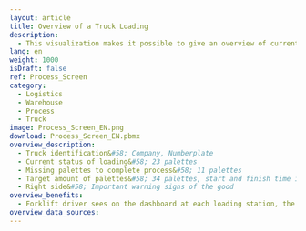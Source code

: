 ```yaml
---
layout: article
title: Overview of a Truck Loading
description: 
  - This visualization makes it possible to give an overview of current truck loadings for each loading gate in warehouse logistics. The forklift drivers thus always know how many goods have already been loaded, how many are still outstanding and within what time the loading must be completed. Additional information, such as possible hazard classes, weight classes, forwarding agents, etc., can also be mapped, and the corresponding data can be obtained from SAP, for example.
lang: en
weight: 1000
isDraft: false
ref: Process_Screen
category:
  - Logistics
  - Warehouse
  - Process
  - Truck
image: Process_Screen_EN.png
download: Process_Screen_EN.pbmx
overview_description:
  - Truck identification&#58; Company, Numberplate
  - Current status of loading&#58; 23 palettes​
  - Missing palettes to complete process&#58; 11 palettes
  - Target amount of palettes&#58; 34 palettes, start and finish time is shown on the screen.​
  - Right side&#58;	Important warning signs of the good​
overview_benefits:
  - Forklift driver sees on the dashboard at each loading station, the current status, time and information about the goods -> efficient planning and loading. This gives an overview for the employee at the hub and additional control.​
overview_data_sources:
---
```


